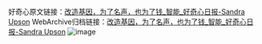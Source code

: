 好奇心原文链接：[改造基因，为了名声，也为了钱_智能_好奇心日报-Sandra Upson](https://www.qdaily.com/articles/11696.html)
WebArchive归档链接：[改造基因，为了名声，也为了钱_智能_好奇心日报-Sandra Upson](http://web.archive.org/web/20170701023508/http://www.qdaily.com/articles/11696.html)
![image](http://ww3.sinaimg.cn/large/007d5XDply1g3wah2gmvsj30u07jcqv6)